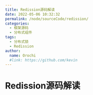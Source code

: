 ```yaml
---
title: Redission源码解读
date: 2022-05-06 10:32:32
permalink: /node/sourceCode/redission/
categories:
  - 框架源码
  - 分布式组件
tags:
  - 分布式锁
  - Redission
author: 
  name: Orochi
  #link: https://github.com/kevin
---
```

# Redission源码解读
